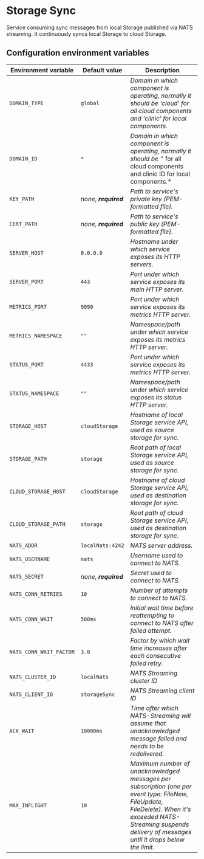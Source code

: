 # Storage Sync

Service consuming sync messages from local Storage published via NATS streaming. It continuously syncs local Storage to cloud Storage.

## Configuration environment variables

| Environment variable    | Default value          | Description                                                                                                                                                                                                         |
| ----------------------- | ---------------------- | ------------------------------------------------------------------------------------------------------------------------------------------------------------------------------------------------------------------- |
| `DOMAIN_TYPE`           | `global`               | _Domain in which component is operating, normally it should be 'cloud' for all cloud components and 'clinic' for local components._                                                                                 |
| `DOMAIN_ID`             | `*`                    | _Domain in which component is operating, normally it should be '_' for all cloud components and clinic ID for local components.\*                                                                                   |
| `KEY_PATH`              | _none_, **_required_** | _Path to service's private key (PEM-formatted file)._                                                                                                                                                               |
| `CERT_PATH`             | _none_, **_required_** | _Path to service's public key (PEM-formatted file)._                                                                                                                                                                |
| `SERVER_HOST`           | `0.0.0.0`              | _Hostname under which service exposes its HTTP servers._                                                                                                                                                            |
| `SERVER_PORT`           | `443`                  | _Port under which service exposes its main HTTP server._                                                                                                                                                            |
| `METRICS_PORT`          | `9090`                 | _Port under which service exposes its metrics HTTP server._                                                                                                                                                         |
| `METRICS_NAMESPACE`     | `""`                   | _Namespace/path under which service exposes its metrics HTTP server._                                                                                                                                               |
| `STATUS_PORT`           | `4433`                 | _Port under which service exposes its metrics HTTP server._                                                                                                                                                         |
| `STATUS_NAMESPACE`      | `""`                   | _Namespace/path under which service exposes its status HTTP server._                                                                                                                                                |
| `STORAGE_HOST`          | `cloudStorage`         | _Hostname of local Storage service API, used as source storage for sync._                                                                                                                                           |
| `STORAGE_PATH`          | `storage`              | _Root path of local Storage service API, used as source storage for sync._                                                                                                                                          |
| `CLOUD_STORAGE_HOST`    | `cloudStorage`         | _Hostname of cloud Storage service API, used as destination storage for sync._                                                                                                                                      |
| `CLOUD_STORAGE_PATH`    | `storage`              | _Root path of cloud Storage service API, used as destination storage for sync._                                                                                                                                     |
| `NATS_ADDR`             | `localNats:4242`       | _NATS server address._                                                                                                                                                                                              |
| `NATS_USERNAME`         | `nats`                 | _Username used to connect to NATS._                                                                                                                                                                                 |
| `NATS_SECRET`           | _none_, **_required_** | _Secret used to connect to NATS._                                                                                                                                                                                   |
| `NATS_CONN_RETRIES`     | `10`                   | _Number of attempts to connect to NATS._                                                                                                                                                                            |
| `NATS_CONN_WAIT`        | `500ms`                | _Initial wait time before reattempting to connect to NATS after failed attempt._                                                                                                                                    |
| `NATS_CONN_WAIT_FACTOR` | `3.0`                  | _Factor by which wait time increases after each consecutive failed retry._                                                                                                                                          |
| `NATS_CLUSTER_ID`       | `localNats`            | _NATS Streaming cluster ID_                                                                                                                                                                                         |
| `NATS_CLIENT_ID`        | `storageSync`          | _NATS Streaming client ID_                                                                                                                                                                                          |
| `ACK_WAIT`              | `10000ms`              | _Time after which NATS-Streaming will assume that unacknowledged message failed and needs to be redelivered._                                                                                                       |
| `MAX_INFLIGHT`          | `10`                   | _Maximum number of unacknowledged messages per subscription (one per event type: FileNew, FileUpdate, FileDelete). When it's exceeded NATS-Streaming suspends delivery of messages until it drops below the limit._ |
